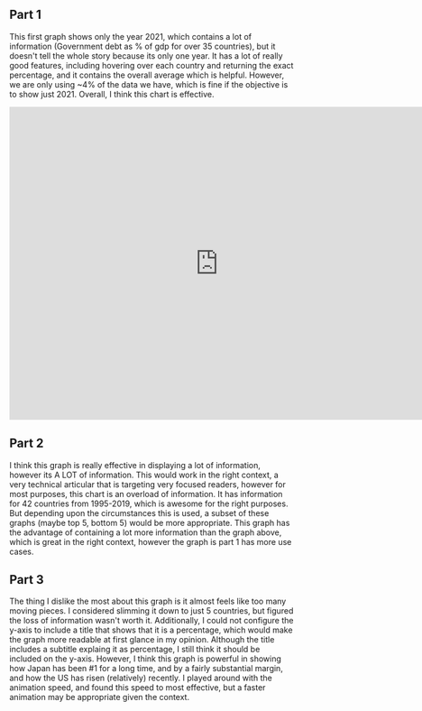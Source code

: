 ## Part 1
This first graph shows only the year 2021, which contains a lot of information (Government debt as % of gdp for over 35 countries), but it doesn't tell the whole story because its only one year. It has a lot of really good features, including hovering over each country and returning the exact percentage, and it contains the overall average which is helpful. However, we are only using ~4% of the data we have, which is fine if the objective is to show just 2021. Overall, I think this chart is effective.
<iframe src="https://data.oecd.org/chart/7ba9" width="740" height="555" style="border: 0" mozallowfullscreen="true" webkitallowfullscreen="true" allowfullscreen="true"><a href="https://data.oecd.org/chart/7ba9" target="_blank">OECD Chart: General government debt, Total, % of GDP, Annual, 2021</a></iframe>

## Part 2
I think this graph is really effective in displaying a lot of information, however its A LOT of information. This would work in the right context, a very technical articular that is targeting very focused readers, however for most purposes, this chart is an overload of information. It has information for 42 countries from 1995-2019, which is awesome for the right purposes. But depending upon the circumstances this is used, a subset of these graphs (maybe top 5, bottom 5) would be more appropriate. This graph has the advantage of containing a lot more information than the graph above, which is great in the right context, however the graph is part 1 has more use cases. 
<div class="flourish-embed flourish-chart" data-src="visualisation/14967934"></div>
<script src="https://public.flourish.studio/resources/embed.js"></script>

## Part 3
The thing I dislike the most about this graph is it almost feels like too many moving pieces. I considered slimming it down to just 5 countries, but figured the loss of information wasn't worth it. Additionally, I could not configure the y-axis to include a title that shows that it is a percentage, which would make the graph more readable at first glance in my opinion. Although the title includes a subtitle explaing it as percentage, I still think it should be included on the y-axis. However, I think this graph is powerful in showing how Japan has been #1 for a long time, and by a fairly substantial margin, and how the US has risen (relatively) recently. I played around with the animation speed, and found this speed to most effective, but a faster animation may be appropriate given the context. 
<div class="flourish-embed flourish-bar-chart-race" data-src="visualisation/14968168"><script src="https://public.flourish.studio/resources/embed.js"></script></div>

